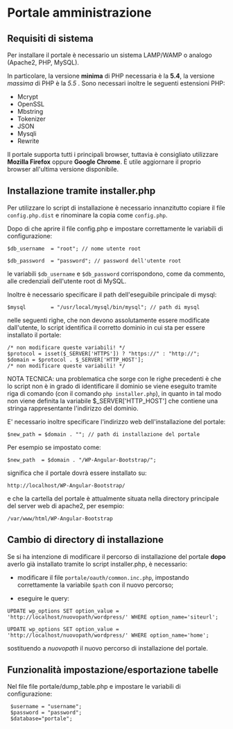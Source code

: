 Portale amministrazione
====================

## Requisiti di sistema

Per installare il portale è necessario un sistema LAMP/WAMP o analogo (Apache2, PHP, MySQL).

In particolare, la versione **minima** di PHP necessaria è la **5.4**, la versione *massima* di PHP è la *5.5* .
 Sono necessari inoltre le seguenti estensioni PHP:

- Mcrypt
- OpenSSL
- Mbstring
- Tokenizer
- JSON
- Mysqli
- Rewrite

Il portale supporta tutti i principali browser, tuttavia è consigliato utilizzare **Mozilla Firefox** oppure **Google Chrome**. È utile aggiornare il proprio browser all'ultima versione disponibile.

## Installazione tramite installer.php

Per utilizzare lo script di installazione è necessario innanzitutto copiare il file ```config.php.dist``` e rinominare la copia come ```config.php```.

Dopo di che aprire il file config.php e impostare correttamente le variabili di configurazione:

```
$db_username  = "root"; // nome utente root
```
```
$db_password  = "password"; // password dell'utente root
```


le variabili ```$db_username``` e ```$db_password``` corrispondono, come da commento, alle credenziali dell'utente root di MySQL.

Inoltre è necessario specificare il path dell'eseguibile principale di mysql:

```
$mysql        = "/usr/local/mysql/bin/mysql"; // path di mysql
```

nelle seguenti righe, che non devono assolutamente essere modificate dall'utente, lo script identifica il corretto dominio in cui sta per essere installato il portale:

```
/* non modificare queste variabili! */
$protocol = isset($_SERVER['HTTPS']) ? "https://" : "http://";
$domain = $protocol . $_SERVER['HTTP_HOST'];
/* non modificare queste variabili! */
```

NOTA TECNICA: una problematica che sorge con le righe precedenti è che lo script non è in grado di identificare il dominio se viene eseguito tramite riga di comando (con il comando ```php installer.php```), in quanto in tal modo non viene definita la variabile $_SERVER['HTTP_HOST'] che contiene una stringa rappresentante l'indirizzo del dominio.

E' necessario inoltre specificare l'indirizzo web dell'installazione del portale:

```
$new_path = $domain . ""; // path di installazione del portale
```

Per esempio se impostato come:

```
$new_path  = $domain . "/WP-Angular-Bootstrap/";
```

significa che  il portale dovrà essere installato su:

```
http://localhost/WP-Angular-Bootstrap/
```

e che la cartella del portale è attualmente situata nella directory principale del server web di apache2, per esempio:

```
/var/www/html/WP-Angular-Bootstrap
```

## Cambio di directory di installazione

Se si ha intenzione di modificare il percorso di installazione del portale **dopo** averlo già installato tramite lo script installer.php, è necessario:

- modificare il file ```portale/oauth/common.inc.php```, impostando correttamente la variabile ```$path``` con il nuovo percorso;

- eseguire le query:

```UPDATE wp_options SET option_value = 'http://localhost/nuovopath/wordpress/' WHERE option_name='siteurl';```

```UPDATE wp_options SET option_value = 'http://localhost/nuovopath/wordpress/' WHERE option_name='home';```

sostituendo a *nuovopath* il nuovo percorso di installazione del portale.

## Funzionalità impostazione/esportazione tabelle

Nel file file portale/dump_table.php e impostare le variabili di configurazione:

```
 $username = "username"; 
 $password = "password";   
 $database="portale";
```

